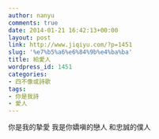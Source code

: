 ```yaml
---
author: nanyu
comments: true
date: 2014-01-21 16:42:13+00:00
layout: post
link: http://www.jiqiyu.com/?p=1451
slug: '%e7%b5%a6%e6%84%9b%e4%ba%ba'
title: 給愛人
wordpress_id: 1451
categories:
- 四不像或詩歌
tags:
- 你是我詩
- 愛人
---
```


你是我的摯愛
我是你嬌嗔的戀人
和忠誠的僕人
